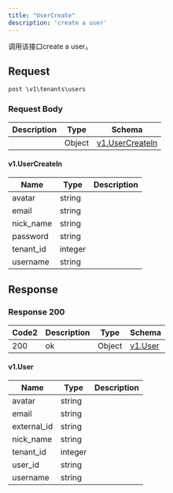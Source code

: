 ```yaml
---
title: "UserCreate"
description: 'create a user'
---
```



调用该接口create a user。



## Request


```
post \v1\tenants\users
```







### Request Body


 
| Description | Type | Schema |
| ----------- | ------ | ------ |
|  | Object | [v1.UserCreateIn](#v1.UserCreateIn) |

#### v1.UserCreateIn

| Name | Type | Description | 
| ---- | ---- | ----------- |     
| avatar | string |  |      
| email | string |  |      
| nick_name | string |  |      
| password | string |  |      
| tenant_id | integer |  |      
| username | string |  |   


  
     
   
     
   
     
   
     
   
     
   
     
 
 





## Response



### Response  200

 
| Code2 | Description | Type | Schema |
| ---- | ----------- | ------ | ------ |
| 200 | ok | Object | [v1.User](#v1.User) |

#### v1.User

| Name | Type | Description | 
| ---- | ---- | ----------- |     
| avatar | string |  |      
| email | string |  |      
| external_id | string |  |      
| nick_name | string |  |      
| tenant_id | integer |  |      
| user_id | string |  |      
| username | string |  |   


  
     
   
     
   
     
   
     
   
     
   
     
   
     
 
 


 


